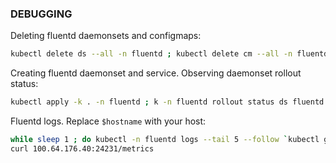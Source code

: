 ### DEBUGGING

Deleting fluentd daemonsets and configmaps:
```bash
kubectl delete ds --all -n fluentd ; kubectl delete cm --all -n fluentd
```

Creating fluentd daemonset and service. Observing daemonset rollout status:
```bash
kubectl apply -k . -n fluentd ; k -n fluentd rollout status ds fluentd
```

Fluentd logs. Replace `$hostname` with your host:
```bash
while sleep 1 ; do kubectl -n fluentd logs --tail 5 --follow `kubectl get pods -owide -n fluentd |grep $hostname | awk '{print $1}'`; done
curl 100.64.176.40:24231/metrics
```


